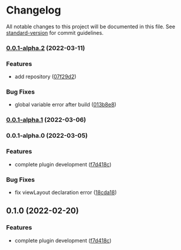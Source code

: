 # Changelog

All notable changes to this project will be documented in this file. See [standard-version](https://github.com/conventional-changelog/standard-version) for commit guidelines.

### [0.0.1-alpha.2](https://github.com/wivi1995/vue-layouter/compare/v0.0.1-alpha.1...v0.0.1-alpha.2) (2022-03-11)


### Features

* add repository ([07f29d2](https://github.com/wivi1995/vue-layouter/commit/07f29d25f3ddf91fd0a43229fa097d72065a93f7))


### Bug Fixes

* global variable error after build ([013b8e8](https://github.com/wivi1995/vue-layouter/commit/013b8e8a38705a41dbdd42b4f173577e0f0e9e8c))

### [0.0.1-alpha.1](https://github.com/wivi1995/vue-layouter/compare/v0.0.1-alpha.0...v0.0.1-alpha.1) (2022-03-06)

### 0.0.1-alpha.0 (2022-03-05)


### Features

* complete plugin development ([f7d418c](https://github.com/wivi1995/vue-layouter/commit/f7d418cb3c95e6a7ed66aa2d4866b5cc54a67d91))


### Bug Fixes

* fix viewLayout declaration error ([18cda18](https://github.com/wivi1995/vue-layouter/commit/18cda18ee29d1da615dbf100025a4442f9d2edd0))

## 0.1.0 (2022-02-20)


### Features

* complete plugin development ([f7d418c](https://github.com/Linnanli/vue-layouter/commit/f7d418cb3c95e6a7ed66aa2d4866b5cc54a67d91))
